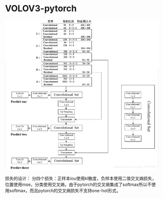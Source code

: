 # VOLOV3-pytorch

![image](https://github.com/lihuaqiang0101/VOLOV3-pytorch/blob/master/2019040211084050.jpg)


损失的设计：
分四个损失：正样本iou使用kl散度，负样本使用二值交叉熵损失，位置使用mse，分类使用交叉熵，由于pytorch的交叉熵集成了softmax所以不使用softmax，而且pytorch的交叉熵损失不支持one-hot形式。
